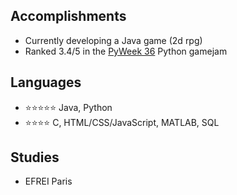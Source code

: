 ## Accomplishments
- Currently developing a Java game (2d rpg)
- Ranked 3.4/5 in the [PyWeek 36](https://pyweek.org/36/) Python gamejam

## Languages
- ⭐⭐⭐⭐⭐
  Java, Python
- ⭐⭐⭐⭐
  C, HTML/CSS/JavaScript, MATLAB, SQL

## Studies
- EFREI Paris